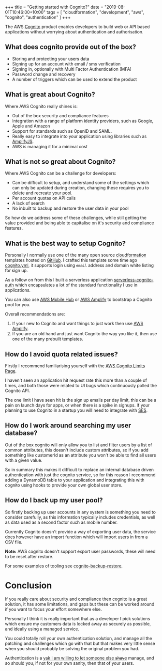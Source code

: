 +++
title = "Getting started with Cognito?"
date = "2019-08-01T10:46:00+10:00"
tags = [ "cloudformation", "development", "aws", "cognito", "authentication" ]
+++

The AWS [Cognito](https://aws.amazon.com/cognito/) product enables developers to build web or API based applications without worrying about authentication and authorisation.

## What does cognito provide out of the box?

* Storing and protecting your users data
* Signing up for an account with email / sms verification
* Signing in, optionally with Multi Factor Authentication (MFA)
* Password change and recovery
* A number of triggers which can be used to extend the product

## What is great about Cognito?

Where AWS Cognito really shines is:

* Out of the box security and compliance features
* Integration with a range of platform identity providers, such as Google, Apple and Amazon
* Support for standards such as OpenID and SAML.
* Really easy to integrate into your application using libraries such as [AmplifyJS](https://github.com/aws-amplify/amplify-js).
* AWS is managing it for a minimal cost

## What is not so great about Cognito?

Where AWS Cognito can be a challenge for developers:

* Can be difficult to setup, and understand some of the settings which can only be updated during creation, changing these requires you to delete and recreate your pool.
* Per account quotas on API calls
* A lack of search
* No inbuilt to backup and restore the user data in your pool

So how do we address some of these challenges, while still getting the value provided and being able to capitalise on it's security and compliance features.

## What is the best way to setup Cognito?

Personally I normally use one of the many open source [cloudformation](https://aws.amazon.com/cloudformation/) templates hosted on [GitHub](https://github.com/). I crafted this template some time ago [cognito.yml](https://gist.github.com/wolfeidau/70531fc1a593c0bad7fb9ebc9ae82580), it supports login using `email` address and domain white listing for sign up.

As a follow on from this I built a serverless application [serverless-cognito-auth](https://github.com/wolfeidau/serverless-cognito-auth) which encapsulates a lot of the standard functionality I use in applications.

You can also use [AWS Mobile Hub](https://docs.aws.amazon.com/aws-mobile/latest/developerguide/mobile-hub-features.html) or [AWS Amplify](https://aws.amazon.com/amplify/) to bootstrap a Cognito pool for you. 

Overall recommendations are:

1. If your new to Cognito and want things to just work then use [AWS Amplify](https://aws.amazon.com/amplify/).
2. If you are an old hand and just want Cognito the way you like it, then use one of the many prebuilt templates.

## How do I avoid quota related issues?

Firstly I recommend familiarising yourself with the [AWS Cognito Limits Page](https://docs.aws.amazon.com/cognito/latest/developerguide/limits.html).

I haven't seen an application hit request rate this more than a couple of times, and both those were related to UI bugs which continuously polled the Cognito API.

The one limit I have seen hit is the sign up emails per day limit, this can be a pain on launch days for apps, or when there is a spike in signups. If your planning to use Cognito in a startup you will need to integrate with [SES](https://aws.amazon.com/ses/).

## How do I work around searching my user database?

Out of the box cognito will only allow you to list and filter users by a list of common attributes, this doesn't include custom attributes, so if you add something like customerId as an attribute you won't be able to find all users with a given value.

So in summary this makes it difficult to replace an internal database driven authentication with just the cognito service, so for this reason I recommend adding a DynamoDB table to your application and integrating this with cognito using hooks to provide your own global user store.

## How do I back up my user pool?

So firstly backing up user accounts in any system is something you need to consider carefully, as this information typically includes credentials, as well as data used as a second factor such as mobile number.

Currently Cognito doesn't provide a way of exporting user data, the service does however have an import function which will import users in from a CSV file. 

**Note:** AWS cognito doesn't support export user passwords, these will need to be reset after restore.

For some examples of tooling see [cognito-backup-restore](https://www.npmjs.com/package/cognito-backup-restore).

# Conclusion

If you really care about security and compliance then cognito is a great solution, it has some limitations, and gaps but these can be worked around if you want to focus your effort somewhere else.

Personally I think it is really important that as a developer I pick solutions which ensure my customers data is locked away as securely as possible, and ideally using a managed service. 

You could totally roll your own authentication solution, and manage all the patching and challenges which go with that but that makes very little sense when you should probably be solving the original problem you had.

Authentication is a [yak I am willing to let someone else ~~shave~~](https://americanexpress.io/yak-shaving/)  manage, and so should you, if not for your own sanity, then that of your users.